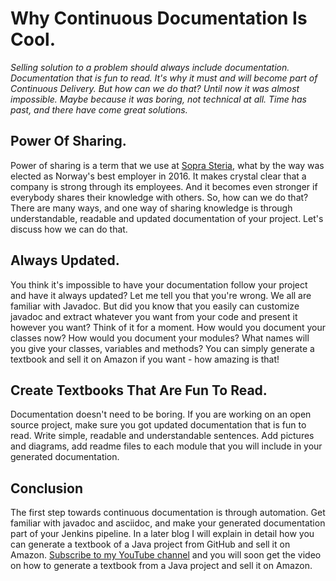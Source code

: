 # Why Continuous Documentation Is Cool.
_Selling solution to a problem should always include documentation. Documentation that is fun to read.
It's why it must and will become part of Continuous Delivery. But how can we do that? 
Until now it was almost impossible. Maybe because it was boring, not technical at all.
Time has past, and there have come great solutions._

## Power Of Sharing.
Power of sharing is a term that we use at [Sopra Steria](http://soprasteria.no), 
what by the way was elected as Norway's best employer in 2016. It makes crystal 
clear that a company is strong through its employees.
And it becomes even stronger if everybody shares their knowledge with others. So, how
can we do that? There are many ways, and one way of sharing knowledge is through understandable, 
readable and updated documentation of your project. Let's discuss how we can do that. 

## Always Updated.
You think it's impossible to have your documentation follow your project and have it always updated?
Let me tell you that you're wrong. We all are familiar with Javadoc. But did you know that you
easily can customize javadoc and extract whatever you want from your code and present it
however you want? Think of it for a moment.
How would you document your classes now? How would you document your modules? What names will you
give your classes, variables and methods? You can simply generate a textbook and sell it on 
Amazon if you want - how amazing is that! 

## Create Textbooks That Are Fun To Read.
Documentation doesn't need to be boring. If you are working on an open source project, make sure
you got updated documentation that is fun to read. Write simple, readable and understandable sentences.
Add pictures and diagrams, add readme files to each module that you will include in your 
generated documentation. 

## Conclusion
The first step towards continuous documentation is through automation. Get familiar 
with javadoc and asciidoc, and make your generated documentation part of your Jenkins pipeline.
In a later blog I will explain in detail how you can generate a textbook of a Java project from
GitHub and sell it on Amazon. [Subscribe to my YouTube channel](https://www.youtube.com/user/svenmalvik)
and you will soon get the video on how to generate a textbook from a Java project and sell it on Amazon.